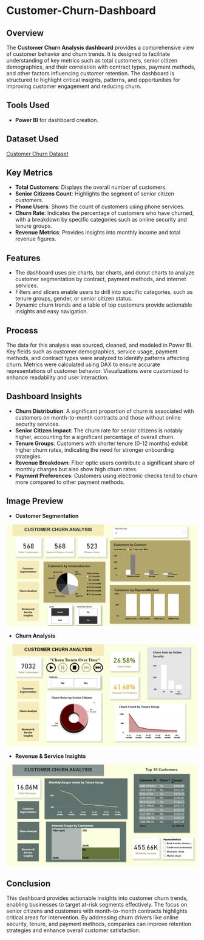 # Customer-Churn-Dashboard

## Overview
The **Customer Churn Analysis dashboard** provides a comprehensive view of customer behavior and churn trends. It is designed to facilitate understanding of key metrics such as total customers, senior citizen demographics, and their correlation with contract types, payment methods, and other factors influencing customer retention. The dashboard is structured to highlight critical insights, patterns, and opportunities for improving customer engagement and reducing churn.

## Tools Used
- **Power BI** for dashboard creation.

## Dataset Used
<a href="https://github.com/muhdshahan/Customer-Churn-Dashboard/blob/main/WA_Fn-UseC_-Telco-Customer-Churn.csv">Customer Churn Dataset</a>

## Key Metrics
- **Total Customers**: Displays the overall number of customers.
- **Senior Citizens Count**: Highlights the segment of senior citizen customers.
- **Phone Users**: Shows the count of customers using phone services.
- **Churn Rate**: Indicates the percentage of customers who have churned, with a breakdown by specific categories such as online security and tenure groups.
- **Revenue Metrics**: Provides insights into monthly income and total revenue figures.

## Features
- The dashboard uses pie charts, bar charts, and donut charts to analyze customer segmentation by contract, payment methods, and internet services.
- Filters and slicers enable users to drill into specific categories, such as tenure groups, gender, or senior citizen status.
- Dynamic churn trends and a table of top customers provide actionable insights and easy navigation.

## Process
The data for this analysis was sourced, cleaned, and modeled in Power BI. Key fields such as customer demographics, service usage, payment methods, and contract types were analyzed to identify patterns affecting churn. Metrics were calculated using DAX to ensure accurate representations of customer behavior. Visualizations were customized to enhance readability and user interaction.

## Dashboard Insights
- **Churn Distribution**: A significant proportion of churn is associated with customers on month-to-month contracts and those without online security services.
- **Senior Citizen Impact**: The churn rate for senior citizens is notably higher, accounting for a significant percentage of overall churn.
- **Tenure Groups**: Customers with shorter tenure (0-12 months) exhibit higher churn rates, indicating the need for stronger onboarding strategies.
- **Revenue Breakdown**: Fiber optic users contribute a significant share of monthly charges but also show high churn rates.
- **Payment Preferences**: Customers using electronic checks tend to churn more compared to other payment methods.

## Image Preview
- **Customer Segmentation**
  
![Dashboard View](https://github.com/muhdshahan/Customer-Churn-Dashboard/blob/main/Image%20view/one.png)


- **Churn Analysis**
  
![Dashboard View](https://github.com/muhdshahan/Customer-Churn-Dashboard/blob/main/Image%20view/two.png)


- **Revenue & Service Insights**
  
![Dashboard View](https://github.com/muhdshahan/Customer-Churn-Dashboard/blob/main/Image%20view/three.png)

## Conclusion
This dashboard provides actionable insights into customer churn trends, enabling businesses to target at-risk segments effectively. The focus on senior citizens and customers with month-to-month contracts highlights critical areas for intervention. By addressing churn drivers like online security, tenure, and payment methods, companies can improve retention strategies and enhance overall customer satisfaction.
